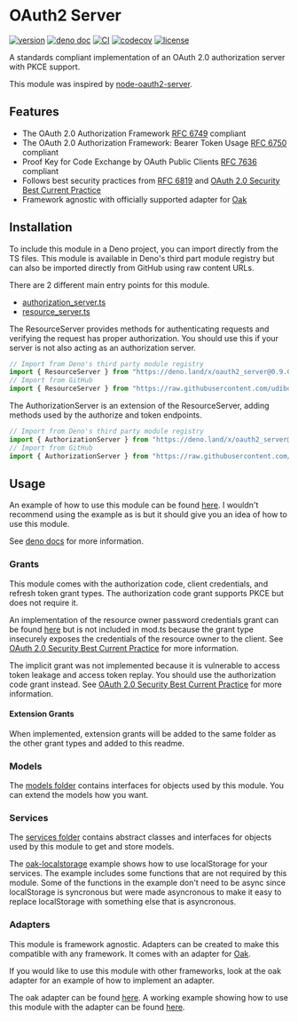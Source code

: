 # OAuth2 Server

[![version](https://img.shields.io/badge/release-0.9.0-success)](https://deno.land/x/oauth2_server@0.9.0)
[![deno doc](https://doc.deno.land/badge.svg)](https://doc.deno.land/https/deno.land/x/oauth2_server@0.9.0/authorization_server.ts)
[![CI](https://github.com/udibo/oauth2_server/workflows/CI/badge.svg)](https://github.com/udibo/oauth2_server/actions?query=workflow%3ACI)
[![codecov](https://codecov.io/gh/udibo/oauth2_server/branch/main/graph/badge.svg?token=8Q7TSUFWUY)](https://codecov.io/gh/udibo/oauth2_server)
[![license](https://img.shields.io/github/license/udibo/oauth2_server)](https://github.com/udibo/oauth2_server/blob/master/LICENSE)

A standards compliant implementation of an OAuth 2.0 authorization server with
PKCE support.

This module was inspired by
[node-oauth2-server](https://github.com/oauthjs/node-oauth2-server).

## Features

- The OAuth 2.0 Authorization Framework
  [RFC 6749](https://datatracker.ietf.org/doc/html/rfc6749) compliant
- The OAuth 2.0 Authorization Framework: Bearer Token Usage
  [RFC 6750](https://datatracker.ietf.org/doc/html/rfc6750) compliant
- Proof Key for Code Exchange by OAuth Public Clients
  [RFC 7636](https://datatracker.ietf.org/doc/html/rfc7636) compliant
- Follows best security practices from
  [RFC 6819](https://datatracker.ietf.org/doc/html/rfc6819) and
  [OAuth 2.0 Security Best Current
  Practice](https://datatracker.ietf.org/doc/html/draft-ietf-oauth-security-topics)
- Framework agnostic with officially supported adapter for
  [Oak](https://deno.land/x/oak)

## Installation

To include this module in a Deno project, you can import directly from the TS
files. This module is available in Deno's third part module registry but can
also be imported directly from GitHub using raw content URLs.

There are 2 different main entry points for this module.

- [authorization_server.ts](authorization_server.ts)
- [resource_server.ts](resource_server.ts)

The ResourceServer provides methods for authenticating requests and verifying
the request has proper authorization. You should use this if your server is not
also acting as an authorization server.

```ts
// Import from Deno's third party module registry
import { ResourceServer } from "https://deno.land/x/oauth2_server@0.9.0/resource_server.ts";
// Import from GitHub
import { ResourceServer } from "https://raw.githubusercontent.com/udibo/oauth2_server/0.9.0/resource_server.ts";
```

The AuthorizationServer is an extension of the ResourceServer, adding methods
used by the authorize and token endpoints.

```ts
// Import from Deno's third party module registry
import { AuthorizationServer } from "https://deno.land/x/oauth2_server@0.9.0/authorization_server.ts";
// Import from GitHub
import { AuthorizationServer } from "https://raw.githubusercontent.com/udibo/oauth2_server/0.9.0/authorization_server.ts";
```

## Usage

An example of how to use this module can be found
[here](examples/oak-localstorage). I wouldn't recommend using the example as is
but it should give you an idea of how to use this module.

See
[deno docs](https://doc.deno.land/https/deno.land/x/oauth2_server@0.9.0/authorization_server.ts)
for more information.

### Grants

This module comes with the authorization code, client credentials, and refresh
token grant types. The authorization code grant supports PKCE but does not
require it.

An implementation of the resource owner password credentials grant can be found
[here](grants/password.ts) but is not included in mod.ts because the grant type
insecurely exposes the credentials of the resource owner to the client. See
[OAuth 2.0 Security Best Current
Practice](https://datatracker.ietf.org/doc/html/draft-ietf-oauth-security-topics#section-2.4)
for more information.

The implicit grant was not implemented because it is vulnerable to access token
leakage and access token replay. You should use the authorization code grant
instead. See
[OAuth 2.0 Security Best Current
Practice](https://datatracker.ietf.org/doc/html/draft-ietf-oauth-security-topics#section-2.1.2)
for more information.

#### Extension Grants

When implemented, extension grants will be added to the same folder as the other
grant types and added to this readme.

### Models

The [models folder](models) contains interfaces for objects used by this module.
You can extend the models how you want.

### Services

The [services folder](services) contains abstract classes and interfaces for
objects used by this module to get and store models.

The [oak-localstorage](examples/oak-localstorage) example shows how to use
localStorage for your services. The example includes some functions that are not
required by this module. Some of the functions in the example don't need to be
async since localStorage is syncronous but were made asyncronous to make it easy
to replace localStorage with something else that is asyncronous.

### Adapters

This module is framework agnostic. Adapters can be created to make this
compatible with any framework. It comes with an adapter for
[Oak](https://deno.land/x/oak).

If you would like to use this module with other frameworks, look at the oak
adapter for an example of how to implement an adapter.

The oak adapter can be found [here](adapters/oak). A working example showing how
to use this module with the adapter can be found
[here](examples/oak-localstorage).
